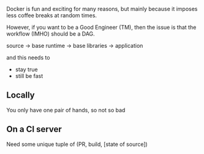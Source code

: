 Docker is fun and exciting for many reasons, but mainly because it imposes less coffee breaks at random times.



However, if you want to be a Good Engineer (TM), then the issue is that the workflow (IMHO) should be a DAG.

source -> base runtime -> base libraries -> application

and this needs to 
* stay true
* still be fast




Locally
-----------------

You only have one pair of hands, so not so bad


On a CI server
--------------



Need some unique tuple of (PR, build, [state of source])
